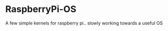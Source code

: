 RaspberryPi-OS
==============

A few simple kernels for raspberry pi.. slowly working towards a useful OS